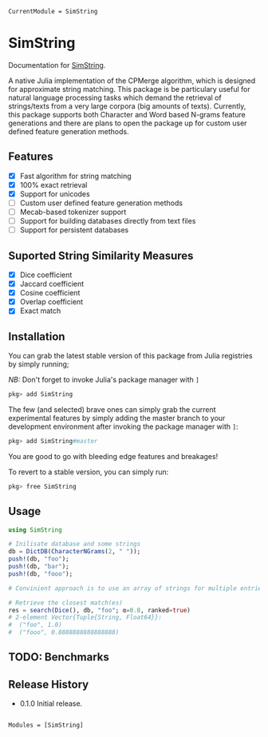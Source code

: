 ```@meta
CurrentModule = SimString
```

# SimString

Documentation for [SimString](https://github.com/PyDataBlog/SimString.jl).

A native Julia implementation of the CPMerge algorithm, which is designed for approximate string matching.
This package is be particulary useful for natural language processing tasks which demand the retrieval of strings/texts from a very large corpora (big amounts of texts). Currently, this package supports both Character and Word based N-grams feature generations and there are plans to open the package up for custom user defined feature generation methods.

## Features

- [X] Fast algorithm for string matching
- [X] 100% exact retrieval
- [X] Support for unicodes
- [ ] Custom user defined feature generation methods
- [ ] Mecab-based tokenizer support
- [ ] Support for building databases directly from text files
- [ ] Support for persistent databases

## Suported String Similarity Measures

- [X] Dice coefficient
- [X] Jaccard coefficient
- [X] Cosine coefficient
- [X] Overlap coefficient
- [X] Exact match

## Installation

You can grab the latest stable version of this package from Julia registries by simply running;

*NB:* Don't forget to invoke Julia's package manager with `]`

```julia
pkg> add SimString
```

The few (and selected) brave ones can simply grab the current experimental features by simply adding the master branch to your development environment after invoking the package manager with `]`:

```julia
pkg> add SimString#master
```

You are good to go with bleeding edge features and breakages!

To revert to a stable version, you can simply run:

```julia
pkg> free SimString
```

## Usage

```julia
using SimString

# Inilisate database and some strings
db = DictDB(CharacterNGrams(2, " "));
push!(db, "foo");
push!(db, "bar");
push!(db, "fooo");

# Convinient approach is to use an array of strings for multiple entries: `append!(db, ["foo", "bar", "fooo"]);`

# Retrieve the closest match(es)
res = search(Dice(), db, "foo"; α=0.8, ranked=true)
# 2-element Vector{Tuple{String, Float64}}:
#  ("foo", 1.0)
#  ("fooo", 0.8888888888888888)


```

## TODO: Benchmarks

## Release History

- 0.1.0 Initial release.

```@index
```

```@autodocs
Modules = [SimString]
```

